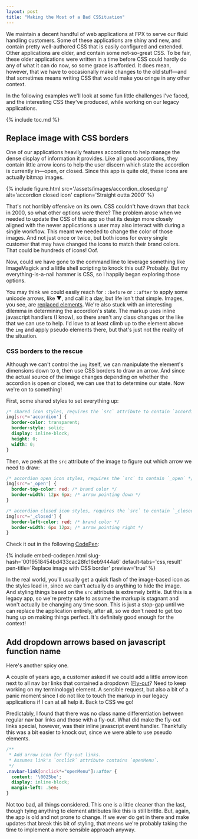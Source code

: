 ```yaml
---
layout: post
title: "Making the Most of a Bad CSSituation"
---
```


We maintain a decent handful of web applications at FPX to serve our fluid
handling customers. Some of these applications are shiny and new, and contain
pretty well-authored CSS that is easily configured and extended. Other
applications are older, and contain some not-so-great CSS. To be fair, these
older applications were written in a time before CSS could hardly do any of what
it can do now, so some grace is afforded. It does mean, however, that we have to
occasionally make changes to the old stuff&mdash;and that sometimes means
writing CSS that would make you cringe in any other context.

In the following examples we'll look at some fun little challenges I've faced,
and the interesting CSS they've produced, while working on our legacy
applications.

{% include toc.md %}

## Replace image with CSS borders

One of our applications heavily features accordions to help manage the dense
display of information it provides. Like all good accordions, they contain
little arrow icons to help the user discern which state the accordion is
currently in&mdash;open, or closed. Since this app is quite old, these icons are
actually bitmap images.

{% include figure.html src='/assets/images/accordion_closed.png' alt='accordion
closed icon' caption='Straight outta 2000' %}

That's not horribly offensive on its own. CSS couldn't have drawn that back in
2000, so what other options were there? The problem arose when we needed to
update the CSS of this app so that its design more closely aligned with the
newer applications a user may also interact with during a single workflow. This
meant we needed to change the color of those images. And not just once or twice,
but both icons for every single customer that may have changed the icons to
match their brand colors. That could be hundreds of icons! Oof.

Now, could we have gone to the command line to leverage something like
ImageMagick and a little shell scripting to knock this out? Probably. But my
everything-is-a-nail hammer is CSS, so I happily began exploring those options.

You may think we could easily reach for `::before` or `::after` to apply some
unicode arrows, like ▼, and call it a day, but life isn't that simple. Images,
you see, are [replaced
elements](https://developer.mozilla.org/en-US/docs/Web/CSS/Replaced_element).
We're also stuck with an interesting dilemma in determining the accordion's
state. The markup uses inline javascript handlers (I know), so there aren't any
class changes or the like that we can use to help. I'd love to at least climb up
to the element above the `img` and apply pseudo elements there, but that's just
not the reality of the situation.

### CSS borders to the rescue

Although we can't control the `img` itself, we can manipulate the element's
dimensions down to `0`, then use CSS borders to draw an arrow. And since the
actual source of the image changes depending on whether the accordion is open or
closed, we can use that to determine our state. Now we're on to something!

First, some shared styles to set everything up:

```css
/* shared icon styles, requires the `src` attribute to contain `accordion` */
img[src*='accordion'] {
  border-color: transparent;
  border-style: solid;
  display: inline-block;
  height: 0;
  width: 0;
}
```

Then, we peek at the `src` attribute of the image to figure out which arrow we
need to draw:

```css
/* accordion open icon styles, requires the `src` to contain `_open` */
img[src*='_open'] {
  border-top-color: red; /* brand color */
  border-width: 12px 6px; /* arrow pointing down */
}

/* accordion closed icon styles, requires the `src` to contain `_closed` */
img[src*='_closed'] {
  border-left-color: red; /* brand color */
  border-width: 6px 12px; /* arrow pointing right */
}
```

Check it out in the following
[CodePen](https://codepen.io/bobbyshowalter/pen/0019518454bd433cac28fc16eb9444a6):

{% include embed-codepen.html slug-hash='0019518454bd433cac28fc16eb9444a6'
default-tabs='css,result' pen-title='Replace image with CSS border'
preview='true' %}

In the real world, you'll usually get a quick flash of the image-based icon as
the styles load in, since we can't actually do anything to hide the image. And
styling things based on the `src` attribute is extremely brittle. But this is a
legacy app, so we're pretty safe to assume the markup is stagnant and won't
actually be changing any time soon. This is just a stop-gap until we can replace
the application entirely, after all, so we don't need to get too hung up on
making things perfect. It's definitely good enough for the context!

## Add dropdown arrows based on javascript function name

Here's another spicy one.

A couple of years ago, a customer asked if we could add a little arrow icon next
to all nav bar links that contained a dropdown
([Fly-out](https://adrianroselli.com/2020/03/stop-using-drop-down.html#Flyout)?
Need to keep working on my terminology) element. A sensible request, but also a
bit of a panic moment since I do not like to touch the markup in our legacy
applications if I can at all help it. Back to CSS we go!

Predictably, I found that there was no class name differentiation between
regular nav bar links and those with a fly-out. What did make the fly-out links
special, however, was their inline javascript event handler. Thankfully this was
a bit easier to knock out, since we were able to use pseudo elements.

```css
/**
 * Add arrow icon for fly-out links.
 * Assumes link's `onclick` attribute contains `openMenu`.
 */
.navbar-link[onclick*="openMenu"]::after {
  content: '\0025be';
  display: inline-block;
  margin-left: .5em;
}
```

Not too bad, all things considered. This one is a little cleaner than the last,
though tying anything to element attributes like this is still brittle. But,
again, the app is old and not prone to change. If we ever do get in there and
make updates that break this bit of styling, that means we're probably taking
the time to implement a more sensible approach anyway.
